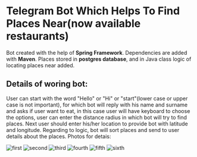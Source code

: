 # Telegram Bot Which Helps To Find Places Near(now available restaurants)

Bot created with the help of **Spring Framework**. Dependencies are added
with **Maven**. Places stored in **postgres database**, and in Java class
logic of locating places near added. 

## Details of woring bot:

User can start with the word "Hello" or "Hi" or "start"(lower case or upper case is not important), for which
bot will reply with his name and surname and asks if user want to eat,
in this case user will have keyboard to choose the options, user can
enter the distance radius in which bot will try to find places.
Next user should enter his/her location to provide bot with latitude
and longitude. Regarding to logic, bot will sort places and send to user
details about the places. Photos for detais:

![first](https://github.com/khashimovSh/Where_Is_Food_Bot_Telegram/blob/master/screenshots/11.jpg)
![second](https://github.com/khashimovSh/Where_Is_Food_Bot_Telegram/blob/master/screenshots/22.jpg)
![third](https://github.com/khashimovSh/Where_Is_Food_Bot_Telegram/blob/master/screenshots/33.jpg)
![fourth](https://github.com/khashimovSh/Where_Is_Food_Bot_Telegram/blob/master/screenshots/44.jpg)
![fifth](https://github.com/khashimovSh/Where_Is_Food_Bot_Telegram/blob/master/screenshots/55.jpg)
![sixth](https://github.com/khashimovSh/Where_Is_Food_Bot_Telegram/blob/master/screenshots/66.jpg)

